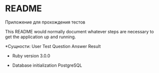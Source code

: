 # README
Приложение для прохождения тестов

This README would normally document whatever steps are necessary to get the
application up and running.

*Сущности: User Test Question Answer Result

* Ruby version 3.0.0

* Database initialization PostgreSQL

